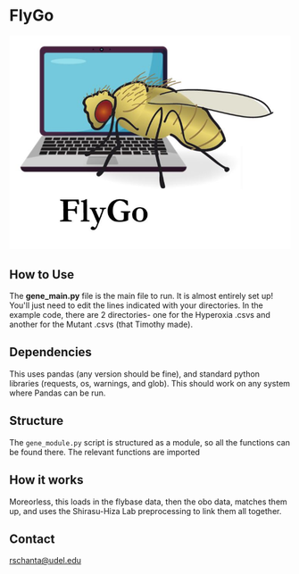 # FlyGo
![Alt text](logo.png)
## How to Use
The **gene_main.py** file is the main file to run. It is almost entirely set up! You'll just need to 
edit the lines indicated with your directories. In the example code, there are 2 directories- one
for the Hyperoxia .csvs and another for the Mutant .csvs (that Timothy made). 

## Dependencies
This uses pandas (any version should be fine), and standard python libraries (requests, os, warnings, and glob). This
should work on any system where Pandas can be run.

## Structure
The `gene_module.py` script is structured as a module, so all the functions can be found there. The relevant functions
are imported 

## How it works
Moreorless, this loads in the flybase data, then the obo data, matches them up, and uses the Shirasu-Hiza Lab preprocessing to link them all together.

## Contact
rschanta@udel.edu